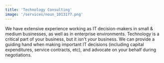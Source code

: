 ```yaml
---
title: 'Technology Consulting'
image: '/services/noun_1013177.png'
---
```


We have extensive experience working as IT decision-makers in 
small & medium businesses, as well as in enterprise environments. Technology
is a critical part of your business, but it isn't *your* business. We can provide
a guiding hand when making important IT decisions (including capital expenditures, 
service contracts, etc), and advocate on your behalf during negotiations.
